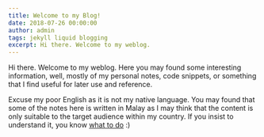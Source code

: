 ```yaml
---
title: Welcome to my Blog!
date: 2018-07-26 00:00:00
author: admin
tags: jekyll liquid blogging
excerpt: Hi there. Welcome to my weblog.
---
```


Hi there. Welcome to my weblog. Here you may found some interesting information, well, mostly of my personal notes, code snippets, or something that I find useful for later use and reference.

Excuse my poor English as it is not my native language. You may found that some of the notes here is written in Malay as I may think that the content is only suitable to the target audience within my country.
If you insist to understand it, you know <a href="http://translate.google.com" target="_blank">what to do</a> :)

